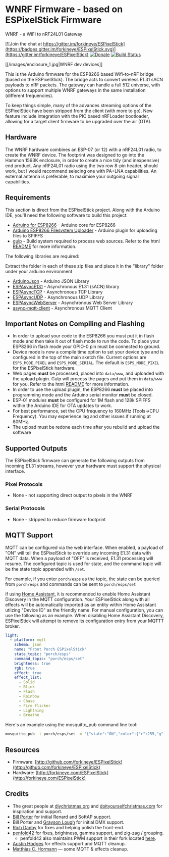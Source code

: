 # WNRF Firmware - based on ESPixelStick Firmware

WNRF - a WiFi to nRF24L01 Gateway


[![Join the chat at https://gitter.im/forkineye/ESPixelStick](https://badges.gitter.im/forkineye/ESPixelStick.svg)](https://gitter.im/forkineye/ESPixelStick)
[![Donate](https://img.shields.io/badge/Donate-PayPal-green.svg)](https://paypal.me/ShelbyMerrick)
[![Build Status](https://travis-ci.org/forkineye/ESPixelStick.svg?branch=master)](https://travis-ci.org/forkineye/ESPixelStick)

[[/images/enclosure_1.jpg|WNRF dev devices]]

This is the Arduino firmware for the ESP8266 based Wifi-to-nRF bridge (based on the ESPixelStick).  The bridge acts to convert wireless E1.31 sACN payloads to nRF packets. The gateway can handle a full 512 universe, with options to support multiple WNRF gateways in the same installation (different frequencies).

To keep things simple, many of the advances streaming options of the ESPixelStick have been stripped from the client (with more to go). New feature include integration with the PIC based nRFLoader bootloader, allowing for a target client firmware to be upgraded over the air (OTA). 

## Hardware

The WNRF hardware combines an ESP-07 (or 12) with a nRF24L01 radio, to create the WNRF device. The footprint was designed to go into the Hammon 1593K enclosure, in order to create a nice tidy (and inexpensive) end product. Any nRF24L01 radio using the two row 8-pin header, should work, but I would recommend selecing one with PA+LNA capabilities. An external antenna is preferable, to maximise your outgoing signal capabilities.

## Requirements

This section is direct from the ESPixelStick project. 
Along with the Arduino IDE, you'll need the following software to build this project:

- [Adruino for ESP8266](https://github.com/esp8266/Arduino) - Arduino core for ESP8266
- [Arduino ESP8266 Filesystem Uploader](https://github.com/esp8266/arduino-esp8266fs-plugin) - Arduino plugin for uploading files to SPIFFS
- [gulp](http://gulpjs.com/) - Build system required to process web sources.  Refer to the html [README](html/README.md) for more information.

The following libraries are required:

Extract the folder in each of these zip files and place it in the "library" folder under your arduino environment

- [ArduinoJson](https://github.com/bblanchon/ArduinoJson) - Arduino JSON Library
- [ESPAsyncE131](https://github.com/forkineye/ESPAsyncE131) - Asynchronous E1.31 (sACN) library
- [ESPAsyncTCP](https://github.com/me-no-dev/ESPAsyncTCP) - Asynchronous TCP Library
- [ESPAsyncUDP](https://github.com/me-no-dev/ESPAsyncUDP) - Asynchronous UDP Library
- [ESPAsyncWebServer](https://github.com/me-no-dev/ESPAsyncWebServer) - Asynchronous Web Server Library
- [async-mqtt-client](https://github.com/marvinroger/async-mqtt-client) - Asynchronous MQTT Client

## Important Notes on Compiling and Flashing

- In order to upload your code to the ESP8266 you must put it in flash mode and then take it out of flash mode to run the code. To place your ESP8266 in flash mode your GPIO-0 pin must be connected to ground.
- Device mode is now a compile time option to set your device type and is configured in the top of the main sketch file.  Current options are ```ESPS_MODE_PIXEL``` and ```ESPS_MODE_SERIAL```.  The default is ```ESPS_MODE_PIXEL``` for the ESPixelStick hardware.
- Web pages **must** be processed, placed into ```data/www```, and uploaded with the upload plugin. Gulp will process the pages and put them in ```data/www``` for you. Refer to the html [README](html/README.md) for more information.
- In order to use the upload plugin, the ESP8266 **must** be placed into programming mode and the Arduino serial monitor **must** be closed.
- ESP-01 modules **must** be configured for 1M flash and 128k SPIFFS within the Arduino IDE for OTA updates to work.
- For best performance, set the CPU frequency to 160MHz (Tools->CPU Frequency).  You may experience lag and other issues if running at 80MHz.
- The upload must be redone each time after you rebuild and upload the software

## Supported Outputs

The ESPixelStick firmware can generate the following outputs from incoming E1.31 streams, however your hardware must support the physical interface.

### Pixel Protocols

- None - not supporting direct output to pixels in the WNRF

### Serial Protocols

- None - stripped to reduce firmware footprint

## MQTT Support

MQTT can be configured via the web interface.  When enabled, a payload of "ON" will tell the ESPixelStick to override any incoming E1.31 data with MQTT data.  When a payload of "OFF" is received, E1.31 processing will resume.  The configured topic is used for state, and the command topic will be the state topic appended with ```/set```.

For example, if you enter ```porch/esps``` as the topic, the state can be queried from ```porch/esps``` and commands can be sent to ```porch/esps/set```

If using [Home Assistant](https://home-assistant.io/), it is recommended to enable Home Assistant Discovery in the MQTT configuration.  Your ESPixelStick along with all effects will be automatically imported as an entity within Home Assistant utilzing "Device ID" as the friendly name.  For manual configuration, you can use the following as an example.  When disabling Home Assistant Discovery, ESPixelStick will attempt to remove its configuration entry from your MQTTT broker.

```yaml
light:
  - platform: mqtt
    schema: json
    name: "Front Porch ESPixelStick"
    state_topic: "porch/esps"
    command_topic: "porch/esps/set"
    brightness: true
    rgb: true
    effect: true
    effect_list:
      - Solid
      - Blink
      - Flash
      - Rainbow
      - Chase
      - Fire flicker
      - Lightning
      - Breathe
```

Here's an example using the mosquitto_pub command line tool:

```bash
mosquitto_pub -t porch/esps/set -m '{"state":"ON","color":{"r":255,"g":128,"b":64},"brightness":255,"effect":"solid","reverse":false,"mirror":false}'
```

## Resources

- Firmware: [http://github.com/forkineye/ESPixelStick](http://github.com/forkineye/ESPixelStick)
- Hardware: [http://forkineye.com/ESPixelStick](http://forkineye.com/ESPixelStick)

## Credits

- The great people at [diychristmas.org](http://diychristmas.org) and [doityourselfchristmas.com](http://doityourselfchristmas.com) for inspiration and support.
- [Bill Porter](https://github.com/madsci1016) for initial Renard and SoftAP support.
- Bill Porter and [Grayson Lough](https://github.com/GraysonLough) for initial DMX support.
- [Rich Danby](https://github.com/cinoan) for fixes and helping polish the front-end.
- [penfold42](https://github.com/penfold42) for fixes, brightness, gamma support, and zig-zag / grouping.
  - penfold42 also maintains PWM support in their fork located [here](https://github.com/penfold42/ESPixelBoard).
- [Austin Hodges](https://github.com/ahodges9) for effects support and MQTT cleanup.
- [Matthias C. Hormann](https://github.com/Moonbase59) — some MQTT & effects cleanup.
